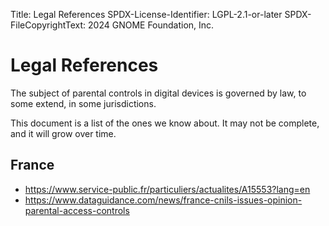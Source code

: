 Title: Legal References
SPDX-License-Identifier: LGPL-2.1-or-later
SPDX-FileCopyrightText: 2024 GNOME Foundation, Inc.

# Legal References

The subject of parental controls in digital devices is governed by law, to some
extend, in some jurisdictions.

This document is a list of the ones we know about. It may not be complete, and
it will grow over time.

## France

 * https://www.service-public.fr/particuliers/actualites/A15553?lang=en
 * https://www.dataguidance.com/news/france-cnils-issues-opinion-parental-access-controls

